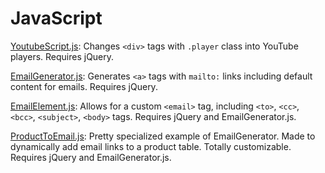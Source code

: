 JavaScript
==========

[YoutubeScript.js](https://github.com/AKPWebDesign/JavaScript/blob/master/YouTubeScript.js): Changes `<div>` tags with `.player` class into YouTube players. Requires jQuery.

[EmailGenerator.js](https://github.com/AKPWebDesign/JavaScript/blob/master/EmailGenerator.js): Generates `<a>` tags with `mailto:` links including default content for emails. Requires jQuery.

[EmailElement.js](https://github.com/AKPWebDesign/JavaScript/blob/master/EmailElement.js): Allows for a custom `<email>` tag, including `<to>`, `<cc>`, `<bcc>`, `<subject>`, `<body>` tags. Requires jQuery and EmailGenerator.js.

[ProductToEmail.js](https://github.com/AKPWebDesign/JavaScript/blob/master/ProductToEmail.js): Pretty specialized example of EmailGenerator. Made to dynamically add email links to a product table. Totally customizable. Requires jQuery and EmailGenerator.js.

